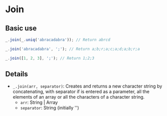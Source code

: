 # Join

## Basic use

```js
_.join(_.uniq('abracadabra')); // Return abrcd

_.join('abracadabra', ';'); // Return a;b;r;a;c;a;d;a;b;r;a

_.join([1, 2, 3], ';'); // Return 1;2;3
```

## Details

- `_.join(arr, separator)`: Creates and returns a new character string by concatenating, with separator if is entered as a parameter, all the elements of an array or all the characters of a character string.
  - `arr`: String | Array
  - `separator`: String (initially '')
